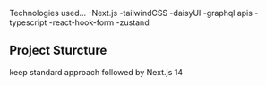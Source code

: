 Technologies used...
-Next.js
-tailwindCSS
-daisyUI
-graphql apis
-typescript
-react-hook-form
-zustand

## Project Sturcture

keep standard approach followed by Next.js 14
